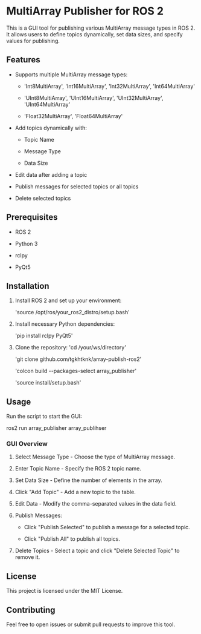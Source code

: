 # MultiArray Publisher for ROS 2

This is a GUI tool for publishing various MultiArray message types in ROS 2. It allows users to define topics dynamically, set data sizes, and specify values for publishing.

## Features

- Supports multiple MultiArray message types:

  - 'Int8MultiArray', 'Int16MultiArray', 'Int32MultiArray', 'Int64MultiArray'

  - 'UInt8MultiArray', 'UInt16MultiArray', 'UInt32MultiArray', 'UInt64MultiArray'

  - 'Float32MultiArray', 'Float64MultiArray'

- Add topics dynamically with:

  - Topic Name

  - Message Type

  - Data Size

- Edit data after adding a topic

- Publish messages for selected topics or all topics

- Delete selected topics

## Prerequisites

- ROS 2

- Python 3

- rclpy

- PyQt5

## Installation

1. Install ROS 2 and set up your environment:

   'source /opt/ros/your_ros2_distro/setup.bash'

2. Install necessary Python dependencies:

   'pip install rclpy PyQt5'

3. Clone the repository:
   'cd /your/ws/directory'
   
   'git clone github.com/tgkhtknk/array-publish-ros2'
   
   'colcon build --packages-select array_publisher'

   'source install/setup.bash'

## Usage

Run the script to start the GUI:

ros2 run array_publisher array_publihser

### GUI Overview

1. Select Message Type - Choose the type of MultiArray message.

2. Enter Topic Name - Specify the ROS 2 topic name.

3. Set Data Size - Define the number of elements in the array.

4. Click "Add Topic" - Add a new topic to the table.

5. Edit Data - Modify the comma-separated values in the data field.

6. Publish Messages:

   - Click "Publish Selected" to publish a message for a selected topic.

   - Click "Publish All" to publish all topics.

7. Delete Topics - Select a topic and click "Delete Selected Topic" to remove it.

## License

This project is licensed under the MIT License.

## Contributing

Feel free to open issues or submit pull requests to improve this tool.

